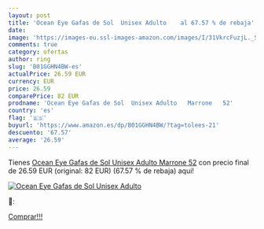 ```yaml
---
layout: post
title: 'Ocean Eye Gafas de Sol  Unisex Adulto    al 67.57 % de rebaja'
date: 
image: 'https://images-eu.ssl-images-amazon.com/images/I/31VkrcFuzjL._SL200_.jpg'
comments: true
category: ofertas
author: ring
slug: 'B01GGHN4BW-es'
actualPrice: 26.59 EUR
currency: EUR
price: 26.59
comparePrice: 82 EUR
prodname: 'Ocean Eye Gafas de Sol  Unisex Adulto   Marrone   52'
country: 'es'
flag: '🇪🇸'
buyurl: 'https://www.amazon.es/dp/B01GGHN4BW/?tag=tolees-21'
descuento: '67.57'
average: '26.59'
---
```


Tienes [Ocean Eye Gafas de Sol  Unisex Adulto   Marrone   52](https://www.amazon.es/dp/B01GGHN4BW/?tag=tolees-21) con precio final de  26.59 EUR (original: 82 EUR) (67.57 %  de rebaja) aqui!

[![Ocean Eye Gafas de Sol  Unisex Adulto   ](https://images-eu.ssl-images-amazon.com/images/I/31VkrcFuzjL._SL200_.jpg)](https://www.amazon.es/dp/B01GGHN4BW/?tag=tolees-21)

🔎:


[Comprar!!!](https://www.amazon.es/dp/B01GGHN4BW/?tag=tolees-21)
